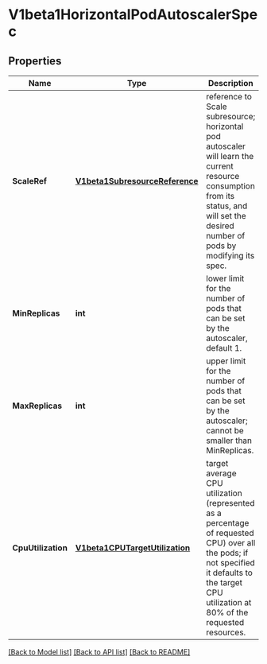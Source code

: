 # V1beta1HorizontalPodAutoscalerSpec

## Properties
Name | Type | Description | Notes
------------ | ------------- | ------------- | -------------
**ScaleRef** | [**V1beta1SubresourceReference**](V1beta1SubresourceReference.md) | reference to Scale subresource; horizontal pod autoscaler will learn the current resource consumption from its status, and will set the desired number of pods by modifying its spec. | 
**MinReplicas** | **int** | lower limit for the number of pods that can be set by the autoscaler, default 1. | [optional] 
**MaxReplicas** | **int** | upper limit for the number of pods that can be set by the autoscaler; cannot be smaller than MinReplicas. | 
**CpuUtilization** | [**V1beta1CPUTargetUtilization**](V1beta1CPUTargetUtilization.md) | target average CPU utilization (represented as a percentage of requested CPU) over all the pods; if not specified it defaults to the target CPU utilization at 80% of the requested resources. | [optional] 

[[Back to Model list]](../README.md#documentation-for-models) [[Back to API list]](../README.md#documentation-for-api-endpoints) [[Back to README]](../README.md)



